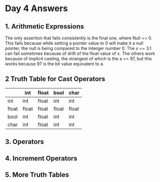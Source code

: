 # Day 4 Answers

## 1. Arithmetic Expressions
The only assertion that fails consistently is the final one, where Null == 0.
This fails because while setting a pointer value to 0 will make it a null pointer, the null is being compared to the interger number 0.
The x == 3.1 can fail sometimes because of drift of the float value of x.
The others work because of implicit casting, the strangest of which is the a == 97, but this works because 97 is the bit value equivalent to a.

## 2 Truth Table for Cast Operators

| | int | float | bool | char |
|---|---|---|---|---|
| int | int | float | int | int |
| float | float | float | float | float |
| bool | int | float | int | int |
| char | int | float | int | int |

## 3. Operators

## 4. Increment Operators

## 5. More Truth Tables
